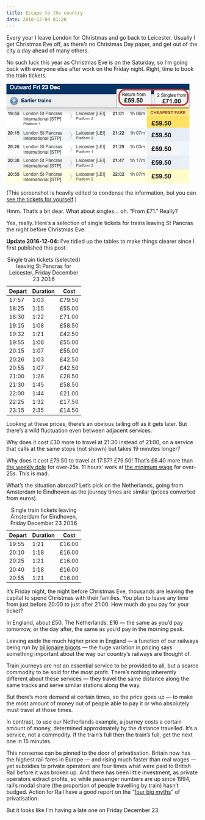 ```yaml
---
title: Escape to the country
date: 2016-12-04 01:20
---
```


Every year I leave London for Christmas and go back to Leicester. Usually I get Christmas Eve off, as there’s no Christmas Day paper, and get out of the city a day ahead of many others.

No such luck this year as Christmas Eve is on the Saturday, so I’m going back with everyone else after work on the Friday night. Right, time to book the train tickets.

<img src="/images/2016-12-03-train-tickets.gif"
     alt="An edited screenshot showing return tickets all costing £59.50."
     >

(This screenshot is heavily edited to condense the information, but you can [see the tickets for yourself][xmas-trains].)

Hmm. That’s a bit dear. What about singles… oh. “From £71.” Really?

[xmas-trains]: http://ojp.nationalrail.co.uk/service/timesandfares/STP/LEI/231216/2000/dep/271216/1200/dep

Yes, really. Here’s a selection of single tickets for trains leaving St Pancras the night before Christmas Eve:

<div class="flag">
  <p><strong>Update <time>2016-12-04</time>:</strong> I’ve tidied up the tables to make things clearer since I first published this post.</p>
</div>

<table>
  <caption>Single train tickets (selected) leaving St Pancras for Leicester, Friday December 23 2016</caption>
  <thead>
    <tr>
      <th>Depart</th> <th>Duration</th> <th>Cost</th>
    </tr>
  </thead>
  <tbody>
    <tr>
      <td>17:57</td> <td>1:03</td> <td>£79.50</td>
    </tr>
    <tr>
      <td>18:25</td> <td>1:15</td> <td>£55.00</td>
    </tr>
    <tr>
      <td>18:30</td> <td>1:22</td> <td>£71.00</td>
    </tr>
    <tr>
      <td>19:15</td> <td>1:08</td> <td>£58.50</td>
    </tr>
    <tr>
      <td>19:32</td> <td>1:21</td> <td>£42.50</td>
    </tr>
    <tr>
      <td>19:55</td> <td>1:06</td> <td>£55.00</td>
    </tr>
    <tr>
      <td>20:15</td> <td>1:07</td> <td>£55.00</td>
    </tr>
    <tr>
      <td>20:26</td> <td>1:03</td> <td>£42.50</td>
    </tr>
    <tr>
      <td>20:55</td> <td>1:07</td> <td>£42.50</td>
    </tr>
    <tr>
      <td>21:00</td> <td>1:26</td> <td>£28.50</td>
    </tr>
    <tr>
      <td>21:30</td> <td>1:45</td> <td>£58.50</td>
    </tr>
    <tr>
      <td>22:00</td> <td>1:44</td> <td>£21.00</td>
    </tr>
    <tr>
      <td>22:25</td> <td>1:32</td> <td>£17.50</td>
    </tr>
    <tr>
      <td>23:15</td> <td>2:35</td> <td>£14.50</td>
    </tr>
  </tbody>
</table>

Looking at these prices, there’s an obvious tailing off as it gets later. But there’s a wild fluctuation even between adjacent services.

Why does it cost £30 more to travel at 21:30 instead of 21:00, on a service that calls at the same stops (not shown) but takes 19 minutes longer?

Why does it cost £79.50 to travel at 17:57? £79.50! That’s £6.40 more than [the weekly dole][jsa] for over-25s. 11 hours’ work at [the minimum wage][minw] for over-25s. This is mad.

[jsa]: https://www.gov.uk/jobseekers-allowance/overview
[minw]: https://www.gov.uk/national-minimum-wage-rates

What’s the situation abroad? Let’s pick on the Netherlands, going from Amsterdam to Eindhoven as the journey times are similar (prices converted from euros).

<table>
  <caption>Single train tickets leaving Amsterdam for Eindhoven, Friday December 23 2016</caption>
  <thead>
    <tr>
      <th>Depart</th> <th>Duration</th> <th>Cost</th>
    </tr>
  </thead>
  <tbody>
    <tr>
      <td>19:55</td> <td>1:21</td> <td>£16.00</td>
    </tr>
    <tr>
      <td>20:10</td> <td>1:18</td> <td>£16.00</td>
    </tr>
    <tr>
      <td>20:25</td> <td>1:21</td> <td>£16.00</td>
    </tr>
    <tr>
      <td>20:40</td> <td>1:18</td> <td>£16.00</td>
    </tr>
    <tr>
      <td>20:55</td> <td>1:21</td> <td>£16.00</td>
    </tr>
  </tbody>
</table>

It’s Friday night, the night before Christmas Eve, thousands are leaving the capital to spend Christmas with their families. You plan to leave any time from just before 20:00 to just after 21:00. How much do you pay for your ticket?

In England, about £50. The Netherlands, £16 — the same as you’d pay tomorrow, or the day after, the same as you’d pay in the morning peak.

Leaving aside the much higher price in England — a function of our railways being run by [billionaire bigots][souter] — the huge variation in pricing says something important about the way our country’s railways are thought of.

[souter]: https://en.wikipedia.org/wiki/Brian_Souter

Train journeys are not an essential service to be provided to all, but a scarce commodity to be sold for the most profit. There’s nothing inherently different about these services — they travel the same distance along the same tracks and serve similar stations along the way.

But there’s more demand at certain times, so the price goes up — to make the most amount of money out of people able to pay it or who absolutely must travel at those times.

In contrast, to use our Netherlands example, a journey costs a certain amount of money, determined approximately by the distance travelled. It’s a service, not a commodity. If the train’s full then the train’s full, get the next one in 15 minutes.

This nonsense can be pinned to the door of privatisation. Britain now has the highest rail fares in Europe — and rising much faster than real wages — yet subsidies to private operators are four times what were paid to British Rail before it was broken up. And there has been little investment, as private operators extract profits, so while passenger numbers are up since 1994, rail’s modal share (the proportion of people travelling by train) hasn’t budged. Action for Rail have a good report on the “[four big myths][afr]” of privatisation.

[afr]: http://actionforrail.wpengine.com/wp-content/uploads/2015/06/Four_Big_Myths_Rail_Privatisation_Report_2015_LR.pdf

But it looks like I’m having a late one on Friday December 23.
